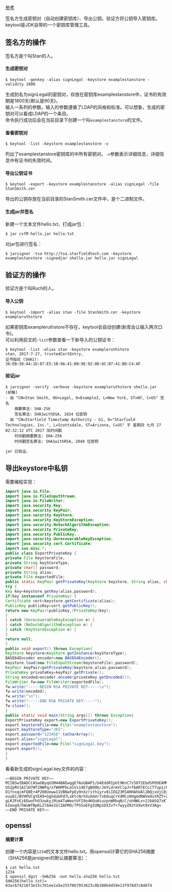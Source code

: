 [参考](http://docs.oracle.com/javase/tutorial/security/toolfilex/step2.html)  

签名方生成密钥对（自动创建密钥库）、导出公钥。验证方将公钥导入密钥库。  
keytool是JDK自带的一个密钥库管理工具。  
## 签名方的操作
签名方是个叫Stan的人。
#### 生成密钥对
```
$ keytool -genkey -alias signLegal -keystore examplestanstore -validity 1800
```
生成别名为signLegal的密钥对，存放在密钥库examplestanstore中，证书的有效期是1800天(默认是90天)。  
输入一系列的参数。输入的参数遵循了LDAP的风格和标准。可以想象，生成的密钥对可以看成LDAP的一个条目。  
命令执行成功后会在当前目录下创建一个叫`examplestanstore`的文件。  
#### 查看密钥对
```
$ keytool -list -keystore examplestanstore -v
```
列出了examplestanstore密钥库的中所有密钥对。`-v`参数表示详细信息，详细信息中有证书的失效时间。  

#### 导出公钥证书
```
$ keytool -export -keystore examplestanstore -alias signLegal -file StanSmith.cer
```
导出的公钥存放在当前目录的StanSmith.cer文件中，是个二进制文件。  

#### 生成jar并签名
新建一个文本文件hello.txt，打成jar包：
```
$ jar cvfM hello.jar hello.txt
```
对jar包进行签名：
```
$ jarsigner -tsa http://tsa.starfieldtech.com -keystore examplestanstore -signedjar shello.jar hello.jar signLegal 
```
## 验证方的操作
验证方是个叫Ruch的人。

#### 导入公钥
```
$ keytool -import -alias stan -file StanSmith.cer -keystore exampleruthstore
```
如果密钥库exampleruthstore不存在，keytool会自动创建(新库会让输入两次口令)。  
可以利用前文的`-list`参数查看一下新导入的公钥证书：
```
$ keytool -list -alias stan -keystore exampleruthstore
stan, 2017-7-27, trustedCertEntry,
证书指纹 (SHA1): 38:EB:50:A4:1D:87:E5:1B:9A:41:B0:9E:92:0D:8C:B7:41:BD:C4:AF
```
#### 验证jar
```
$ jarsigner -verify -verbose -keystore exampleruthstore shello.jar 
(前略)
- 由 "CN=Stan Smith, OU=Legal, O=Example2, L=New York, ST=NY, C=US" 签名
    摘要算法: SHA-256
    签名算法: SHA1withDSA, 1024 位密钥
  由 "CN=Starfield Timestamp Authority - G1, O="Starfield Technologies, Inc.", L=Scottsdale, ST=Arizona, C=US" 于 星期四 七月 27 02:32:12 UTC 2017 加时间戳
    时间戳摘要算法: SHA-256
    时间戳签名算法: SHA1withRSA, 2048 位密钥

jar 已验证。
```
## 导出keystore中私钥
需要编程实现：
```java
import java.io.File;  
import java.io.FileInputStream;  
import java.io.FileWriter;  
import java.security.Key;  
import java.security.KeyPair;  
import java.security.KeyStore;  
import java.security.KeyStoreException;  
import java.security.NoSuchAlgorithmException;  
import java.security.PrivateKey;  
import java.security.PublicKey;  
import java.security.UnrecoverableKeyException;  
import java.security.cert.Certificate;  
import sun.misc.*;  
public class ExportPrivateKey {  
private File keystoreFile;  
private String keyStoreType;  
private char[] password;  
private String alias;  
private File exportedFile;  
public static KeyPair getPrivateKey(KeyStore keystore, String alias, char[] password) {  
try {  
Key key=keystore.getKey(alias,password);  
if(key instanceof PrivateKey) {  
Certificate cert=keystore.getCertificate(alias);  
PublicKey publicKey=cert.getPublicKey();  
return new KeyPair(publicKey,(PrivateKey)key);  
}  
} catch (UnrecoverableKeyException e) {  
} catch (NoSuchAlgorithmException e) {  
} catch (KeyStoreException e) {  
}  
return null;  
}  
public void export() throws Exception{  
KeyStore keystore=KeyStore.getInstance(keyStoreType);  
BASE64Encoder encoder=new BASE64Encoder();  
keystore.load(new FileInputStream(keystoreFile),password);  
KeyPair keyPair=getPrivateKey(keystore,alias,password);  
PrivateKey privateKey=keyPair.getPrivate();  
String encoded=encoder.encode(privateKey.getEncoded());  
FileWriter fw=new FileWriter(exportedFile);  
fw.write("-----BEGIN RSA PRIVATE KEY-----\n");  
fw.write(encoded);  
fw.write("\n");  
fw.write("-----END RSA PRIVATE KEY-----");  
fw.close();  
}  
public static void main(String args[]) throws Exception{  
ExportPrivateKey export=new ExportPrivateKey();  
export.keystoreFile=new File("examplestanstore");  
export.keyStoreType="JKS";  
export.password="123456".toCharArray();  
export.alias="signLegal";  
export.exportedFile=new File("signLegal.key");  
export.export();  
}  
}
```
看看新生成的signLegal.key文件的内容：
```
—–BEGIN PRIVATE KEY—–
MIIBSwIBADCCASwGByqGSM44BAEwggEfAoGBAP1/U4EddRIpUt9KnC7s5Of2EbdSPO9EAMMeP4C2
USZpRV1AIlH7WT2NWPq/xfW6MPbLm1Vs14E7gB00b/JmYLdrmVClpJ+f6AR7ECLCT7up1/63xhv4
O1fnxqimFQ8E+4P208UewwI1VBNaFpEy9nXzrith1yrv8iIDGZ3RSAHHAhUAl2BQjxUjC8yykrmC
ouuEC/BYHPUCgYEA9+GghdabPd7LvKtcNrhXuXmUr7v6OuqC+VdMCz0HgmdRWVeOutRZT+ZxBxCB
gLRJFnEj6EwoFhO3zwkyjMim4TwWeotUfI0o4KOuHiuzpnWRbqN/C/ohNWLx+2J6ASQ7zKTxvqhR
kImog9/hWuWfBpKLZl6Ae1UlZAFMO/7PSSoEFgIUNp1DXIvT+7wyyZ02tUXwt0xV3Ag=
—–END PRIVATE KEY—–
```
## openssl
#### 摘要计算
创建一个内容是`1234`的文本文件hello.txt。用openssl计算它的SHA256摘要（SHA256是jarsigner的默认摘要算法）：
```
$ cat hello.txt
1234
$ openssl dgst -SHA256 -out hello.sha256 hello.txt
SHA256(hello.txt)= 03ac674216f3e15c761ee1a5e255f067953623c8b388b4459e13f978d7c846f4
```